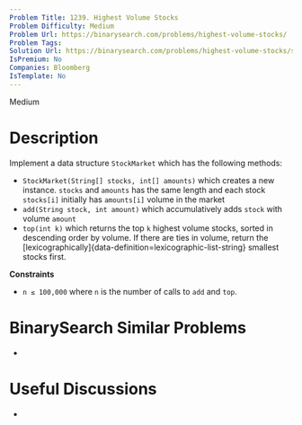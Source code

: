 ```yaml
---
Problem Title: 1239. Highest Volume Stocks
Problem Difficulty: Medium
Problem Url: https://binarysearch.com/problems/highest-volume-stocks/
Problem Tags: 
Solution Url: https://binarysearch.com/problems/highest-volume-stocks/solutions/
IsPremium: No
Companies: Bloomberg
IsTemplate: No
---
```


<span style="color: ;">Medium</span>

# Description

Implement a data structure `StockMarket` which has the following methods:

- `StockMarket(String[] stocks, int[] amounts)` which creates a new instance. `stocks` and `amounts` has the same length and each stock `stocks[i]` initially has `amounts[i]` volume in the market
- `add(String stock, int amount)` which accumulatively adds `stock` with volume `amount`
- `top(int k)` which returns the top `k` highest volume stocks, sorted in descending order by volume. If there are ties in volume, return the [lexicographically]{data-definition=lexicographic-list-string} smallest stocks first.

**Constraints**
- `n ≤ 100,000` where `n` is the number of calls to `add` and `top`.

# BinarySearch Similar Problems

- []()

# Useful Discussions

- []()
